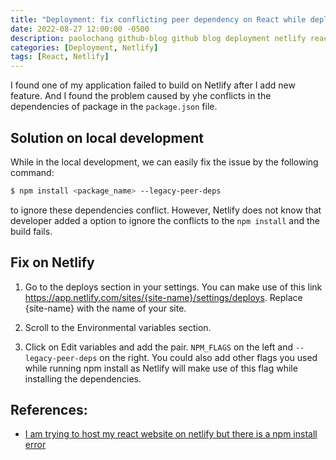 ```yaml
---
title: "Deployment: fix conflicting peer dependency on React while deploying on Netlify"
date: 2022-08-27 12:00:00 -0500
description: paolochang github-blog github blog deployment netlify react
categories: [Deployment, Netlify]
tags: [React, Netlify]
---
```


I found one of my application failed to build on Netlify after I add new feature. And I found the problem caused by yhe conflicts in the dependencies of package in the `package.json` file.

## Solution on local development

While in the local development, we can easily fix the issue by the following command:

```bash
$ npm install <package_name> --legacy-peer-deps
```

to ignore these dependencies conflict. However, Netlify does not know that developer added a option to ignore the conflicts to the `npm install` and the build fails.

## Fix on Netlify

1. Go to the deploys section in your settings. You can make use of this link https://app.netlify.com/sites/{site-name}/settings/deploys. Replace {site-name} with the name of your site.

2. Scroll to the Environmental variables section.

3. Click on Edit variables and add the pair. `NPM_FLAGS` on the left and `--legacy-peer-deps` on the right. You could also add other flags you used while running npm install as Netlify will make use of this flag while installing the dependencies.

## References:

- [I am trying to host my react website on netlify but there is a npm install error](https://stackoverflow.com/questions/69351433/i-am-trying-to-host-my-react-website-on-netlify-but-there-is-a-npm-install-error)
